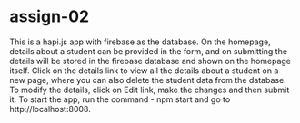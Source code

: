 # assign-02

This is a hapi.js app with firebase as the database. On the homepage, details about a student can be provided in the form, and on submitting the details will be stored in the firebase database and shown on the homepage itself. Click on the details link to view all the details about a student on a new page, where you can also delete the student data from the database. To modify the details, click on Edit link, make the changes and then submit it.
To start the app, run the command - npm start and go to http://localhost:8008. 
